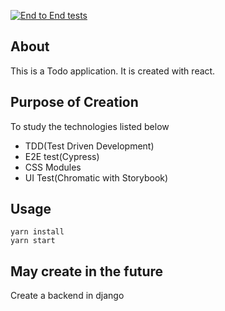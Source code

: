 [![End to End tests](https://github.com/ryosuke1256/Todo/actions/workflows/e2e.yml/badge.svg?branch=main)](https://github.com/ryosuke1256/Todo/actions/workflows/e2e.yml)

## About

This is a Todo application. It is created with react.

## Purpose of Creation

To study the technologies listed below

- TDD(Test Driven Development)
- E2E test(Cypress)
- CSS Modules
- UI Test(Chromatic with Storybook)

## Usage

`yarn install`  
`yarn start`

## May create in the future

Create a backend in django
